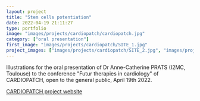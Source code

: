 ```yaml
---
layout: project
title: "Stem cells potentiation"
date: 2022-04-19 21:11:27
type: portfolio
image: "images/projects/cardiopatch/cardiopatch.jpg"
category: ["oral presentation"]
first_image: "images/projects/cardiopatch/SITE_1.jpg"
project_images: ["images/projects/cardiopatch/SITE_2.jpg", "images/projects/cardiopatch/SITE_3.jpg", "images/projects/cardiopatch/SITE_4.jpg", "images/projects/cardiopatch/SITE_5.jpg", "images/projects/cardiopatch/SITE_6.jpg"]
---
```


Illustrations for the oral presentation of Dr Anne-Catherine PRATS (I2MC, Toulouse) to the conference "Futur therapies in cardiology" of CARDIOPATCH, open to the general public, April 19th 2022.


<a href="https://cardiopatch.eu/fr/">CARDIOPATCH project website</a>
